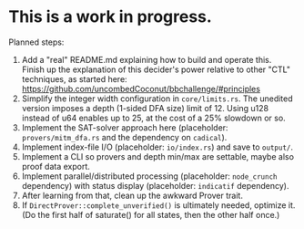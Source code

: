 # This is a work in progress.

Planned steps:

1. Add a "real" README.md explaining how to build and operate this. Finish up the explanation of this decider's power relative to other "CTL" techniques, as started here: https://github.com/uncombedCoconut/bbchallenge/#principles
2. Simplify the integer width configuration in `core/limits.rs`. The unedited version imposes a depth (1-sided DFA size) limit of 12. Using u128 instead of u64 enables up to 25, at the cost of a 25% slowdown or so.
3. Implement the SAT-solver approach here (placeholder: `provers/mitm_dfa.rs` and the dependency on `cadical`).
4. Implement index-file I/O (placeholder: `io/index.rs`) and save to `output/`.
5. Implement a CLI so provers and depth min/max are settable, maybe also proof data export.
6. Implement parallel/distributed processing (placeholder: `node_crunch` dependency) with status display (placeholder: `indicatif` dependency).
7. After learning from that, clean up the awkward Prover trait.
8. If `DirectProver::complete_unverified()` is ultimately needed, optimize it. (Do the first half of saturate() for all states, then the other half once.)
